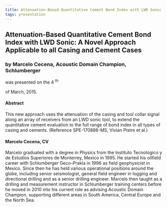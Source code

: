 ```yaml
---
title: Attenuation-Based Quantitative Cement Bond Index with LWD Sonic: A Novel Approach Applicable to all Casing and Cement Cases
tags: presentation 
---
```



		
<h2>
Attenuation-Based Quantitative Cement Bond Index with LWD Sonic: A Novel Approach Applicable to all Casing and Cement Cases
</h2>

 



		
<h3>
by Marcelo Cecena, Acoustic Domain Champion, Schlumberger
</h3>

 



 
<p>
was presented on the 4
<sup>
th
</sup>

 of March, 2015.
</p>

	

 
<h4>
Abstract
</h4>





<p>
This new approach uses the attenuation of the casing and tool collar signal along an array of receivers from an LWD sonic tool, to extend the quantitative cement evaluation to the full range of bond index in all types of casing and cements. (Reference SPE-170886-MS, Vivian Pistre et al.)

</p>





<h4>
Marcelo Cecena, CV
</h4>





<p>
Marcelo graduated with a degree in Physics from the Instituto Tecnologico y de Estudios Superiores de Monterrey, Mexico in 1995. He started his oilfield career with Schlumberger Geco-Prakla in 1996 as field geophysicist in Mexico. Since then he has held various operational positions around the globe, including senior seismologist, general field engineer in logging and directional drilling and as a senior drilling engineer. Marcelo then taught as a drilling and measurement instructor in Schlumberger training centers before he moved in 2010 into his current role as advising Acoustic Domain Champion, supporting different areas in South America, Central Europe and the North Sea.
</p>



 

	

